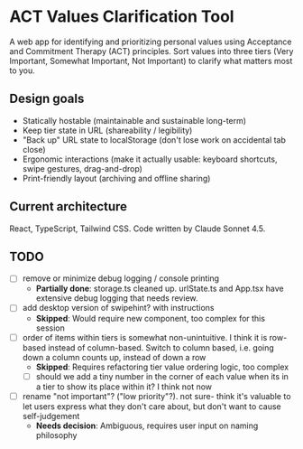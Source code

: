 # ACT Values Clarification Tool

A web app for identifying and prioritizing personal values using Acceptance and Commitment Therapy (ACT) principles. Sort values into three tiers (Very Important, Somewhat Important, Not Important) to clarify what matters most to you.

## Design goals

- Statically hostable (maintainable and sustainable long-term)
- Keep tier state in URL (shareability / legibility)
- "Back up" URL state to localStorage (don't lose work on accidental tab close)
- Ergonomic interactions (make it actually usable: keyboard shortcuts, swipe gestures, drag-and-drop)
- Print-friendly layout (archiving and offline sharing)

## Current architecture

React, TypeScript, Tailwind CSS. Code written by Claude Sonnet 4.5.

## TODO

- [ ] remove or minimize debug logging / console printing
    - **Partially done**: storage.ts cleaned up. urlState.ts and App.tsx have extensive debug logging that needs review.
- [ ] add desktop version of swipehint? with instructions
    - **Skipped**: Would require new component, too complex for this session
- [ ] order of items within tiers is somewhat non-unintuitive. I think it is row-based instead of column-based. Switch to column based, i.e. going down a column counts up, instead of down a row
    - **Skipped**: Requires refactoring tier value ordering logic, too complex
    - [ ] should we add a tiny number in the corner of each value when its in a tier to show its place within it? I think not now
- [ ] rename "not important"? ("low priority"?). not sure- think it's valuable to let users express what they don't care about, but don't want to cause self-judgement
    - **Needs decision**: Ambiguous, requires user input on naming philosophy
